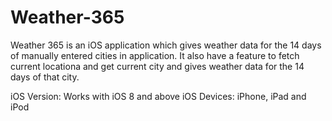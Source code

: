 # Weather-365

Weather 365 is an iOS application which gives weather data for the 14 days of manually entered cities in application.
It also have a feature to fetch current locationa and get current city and gives weather data for the 14 days of that city.

iOS Version: Works with iOS 8 and above
iOS Devices: iPhone, iPad and iPod
